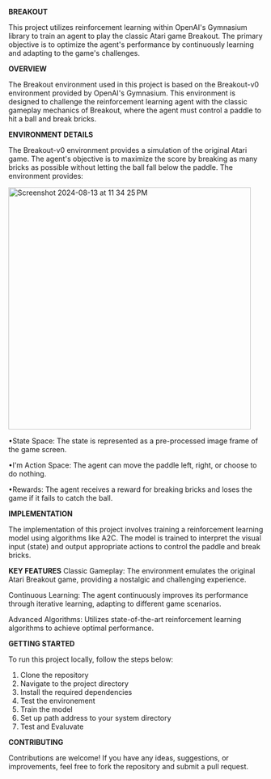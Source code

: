 **BREAKOUT**

This project utilizes reinforcement learning within OpenAI's Gymnasium library to train an agent to play the classic Atari game Breakout. The primary objective is to optimize the agent's performance by continuously learning and adapting to the game's challenges.

**OVERVIEW**

The Breakout environment used in this project is based on the Breakout-v0 environment provided by OpenAI's Gymnasium. This environment is designed to challenge the reinforcement learning agent with the classic gameplay mechanics of Breakout, where the agent must control a paddle to hit a ball and break bricks.

**ENVIRONMENT DETAILS**

The Breakout-v0 environment provides a simulation of the original Atari game. The agent's objective is to maximize the score by breaking as many bricks as possible without letting the ball fall below the paddle. The environment provides:

<img width="479" alt="Screenshot 2024-08-13 at 11 34 25 PM" src="https://github.com/user-attachments/assets/62cb1203-790e-4d30-bbf1-8f57b18b7479">

•State Space: The state is represented as a pre-processed image frame of the game screen.

•I'm Action Space: The agent can move the paddle left, right, or choose to do nothing.

•Rewards: The agent receives a reward for breaking bricks and loses the game if it fails to catch the ball.

**IMPLEMENTATION**

The implementation of this project involves training a reinforcement learning model using algorithms like A2C. The model is trained to interpret the visual input (state) and output appropriate actions to control the paddle and break bricks.

**KEY FEATURES**
Classic Gameplay: The environment emulates the original Atari Breakout game, providing a nostalgic and challenging experience.

Continuous Learning: The agent continuously improves its performance through iterative learning, adapting to different game scenarios.

Advanced Algorithms: Utilizes state-of-the-art reinforcement learning algorithms to achieve optimal performance.

**GETTING STARTED**

To run this project locally, follow the steps below:

  1. Clone the repository
  2. Navigate to the project directory
  3. Install the required dependencies
  4. Test the environement
  5. Train the model
  6. Set up path address to your system directory
  7. Test and Evaluvate

**CONTRIBUTING**

Contributions are welcome! If you have any ideas, suggestions, or improvements, feel free to fork the repository and submit a pull request.

